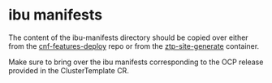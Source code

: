 <!--
SPDX-FileCopyrightText: Red Hat

SPDX-License-Identifier: Apache-2.0
-->

# ibu manifests

The content of the ibu-manifests directory should be copied over either from the [cnf-features-deploy](https://github.com/openshift-kni/cnf-features-deploy/tree/master/ztp/source-crs/ibu)
repo or from the [ztp-site-generate](https://catalog.redhat.com/software/containers/openshift4/ztp-site-generate-rhel8/6154c29fd2c7f84a4d2edca1) container.

Make sure to bring over the ibu manifests corresponding to the OCP release provided in the ClusterTemplate CR.
